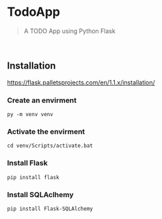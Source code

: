 # TodoApp
>A TODO App using Python Flask

</br>

## Installation
https://flask.palletsprojects.com/en/1.1.x/installation/


### Create an envirment
```
py -m venv venv
```

### Activate the envirment
```
cd venv/Scripts/activate.bat
```

### Install Flask
```
pip install flask
```

### Install SQLAclhemy
```
pip install Flask-SQLAlchemy